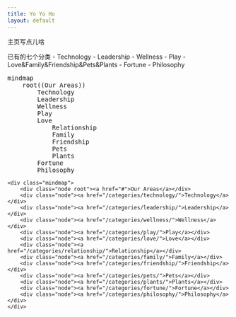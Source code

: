 ```yaml
---
title: Yo Yo Ho
layout: default
---
```

主页写点儿啥

已有的七个分类
    - Technology
    - Leadership 
    - Wellness
    - Play
    - Love&Family&Friendship&Pets&Plants
    - Fortune
    - Philosophy
  











<pre class="mermaid">
mindmap
    root((Our Areas))
        Technology
        Leadership
        Wellness
        Play
        Love
            Relationship
            Family
            Friendship
            Pets
            Plants
        Fortune
        Philosophy
</pre>


<script src="https://cdn.jsdelivr.net/npm/mermaid@10.9.1/dist/mermaid.min.js"></script>


    <div class="mindmap">
        <div class="node root"><a href="#">Our Areas</a></div>
        <div class="node"><a href="/categories/technology/">Technology</a></div>
        <div class="node"><a href="/categories/leadership/">Leadership</a></div>
        <div class="node"><a href="/categories/wellness/">Wellness</a></div>
        <div class="node"><a href="/categories/play/">Play</a></div>
        <div class="node"><a href="/categories/love/">Love</a></div>
        <div class="node"><a href="/categories/relationship/">Relationship</a></div>
        <div class="node"><a href="/categories/family/">Family</a></div>
        <div class="node"><a href="/categories/friendship/">Friendship</a></div>
        <div class="node"><a href="/categories/pets/">Pets</a></div>
        <div class="node"><a href="/categories/plants/">Plants</a></div>
        <div class="node"><a href="/categories/fortune/">Fortune</a></div>
        <div class="node"><a href="/categories/philosophy/">Philosophy</a></div>
    </div>
